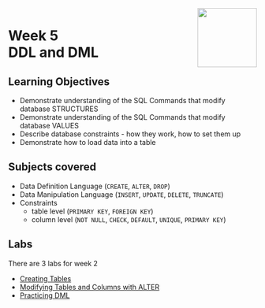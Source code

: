 <a href="../">
  <img src="/img/The_Structured_Query_Language_(SQL)_logo.avif" width="120" align="right">
</a>

# Week 5 <br> DDL and DML

## Learning Objectives
- Demonstrate understanding of the SQL Commands that modify database STRUCTURES
- Demonstrate understanding of the SQL Commands that modify database VALUES
- Describe database constraints - how they work, how to set them up
- Demonstrate how to load data into a table

## Subjects covered
- Data Definition Language (`CREATE`, `ALTER`, `DROP`)
- Data Manipulation Language (`INSERT`, `UPDATE`, `DELETE`, `TRUNCATE`)
- Constraints 
  - table level (`PRIMARY KEY`, `FOREIGN KEY`)
  - column level (`NOT NULL`, `CHECK`, `DEFAULT`, `UNIQUE`, `PRIMARY KEY`)

## Labs

There are 3 labs for week 2
- [Creating Tables](./lab8.sql)
- [Modifying Tables and Columns with ALTER](./lab9.sql)
- [Practicing DML](./lab10.sql)
